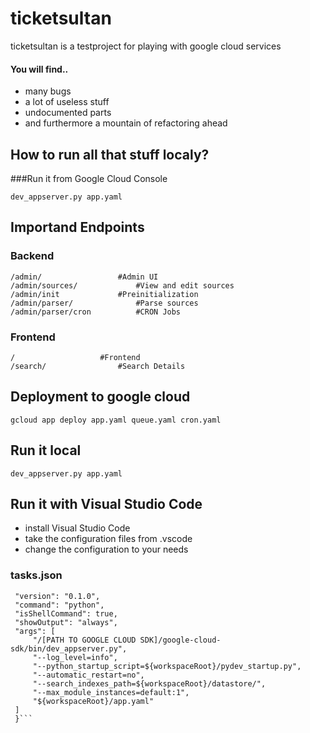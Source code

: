 # ticketsultan

ticketsultan is a testproject for playing with google cloud services

#### You will find..
- many bugs
- a lot of useless stuff
- undocumented parts
- and furthermore a mountain of refactoring ahead



## How to run all that stuff localy?
###Run it from Google Cloud Console

	dev_appserver.py app.yaml

## Importand Endpoints
 ### Backend
    /admin/					#Admin UI
    /admin/sources/				#View and edit sources
    /admin/init				#Preinitialization
    /admin/parser/				#Parse sources
    /admin/parser/cron			#CRON Jobs
  ### Frontend
    /					#Frontend
    /search/				#Search Details


## Deployment to google cloud
    gcloud app deploy app.yaml queue.yaml cron.yaml

## Run it local
    dev_appserver.py app.yaml
    
## Run it with Visual Studio Code
- install Visual Studio Code
- take the configuration files from .vscode
- change the configuration to your needs

### tasks.json
   
   ```{
    "version": "0.1.0",
    "command": "python",
    "isShellCommand": true,
    "showOutput": "always",
    "args": [
        "/[PATH TO GOOGLE CLOUD SDK]/google-cloud-sdk/bin/dev_appserver.py",
        "--log_level=info",
        "--python_startup_script=${workspaceRoot}/pydev_startup.py",
        "--automatic_restart=no",
        "--search_indexes_path=${workspaceRoot}/datastore/",
        "--max_module_instances=default:1",
        "${workspaceRoot}/app.yaml"
    ]
    }```


